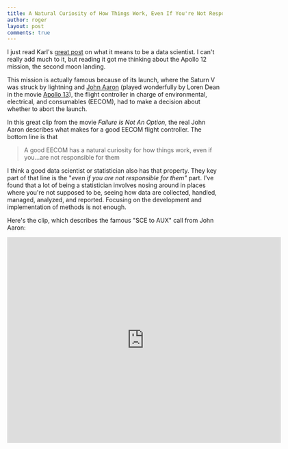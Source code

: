 ```yaml
---
title: A Natural Curiosity of How Things Work, Even If You're Not Responsible For Them
author: roger
layout: post
comments: true
---
```

 
I just read Karl's [great
post](https://kbroman.wordpress.com/2016/04/08/i-am-a-data-scientist/)
on what it means to be a data scientist. I can't really add much to
it, but reading it got me thinking about the Apollo 12 mission, the
second moon landing. 

This mission is actually famous because of its launch, where the
Saturn V was struck by lightning and [John
Aaron](https://en.wikipedia.org/wiki/John_Aaron) (played wonderfully
by Loren Dean in the movie [Apollo
13](http://www.imdb.com/title/tt0112384/)), the flight controller in
charge of environmental, electrical, and consumables (EECOM), had to
make a decision about whether to abort the launch.

In this great clip from the movie *Failure is Not An Option*, the real
John Aaron describes what makes for a good EECOM flight
controller. The bottom line is that

> A good EECOM has a natural curiosity for how things work, even if you...are not responsible for them

I think a good data scientist or statistician also has that
property. They key part of that line is the "*even if you are not
responsible for them"* part. I've found that a lot of being a
statistician involves nosing around in places where you're not
supposed to be, seeing how data are collected, handled, managed,
analyzed, and reported. Focusing on the development and implementation
of methods is not enough.

Here's the clip, which describes the famous "SCE to AUX" call from
John Aaron:

<iframe width="640" height="480" src="https://www.youtube.com/embed/eWQIryll8y8" frameborder="0" allowfullscreen></iframe>
